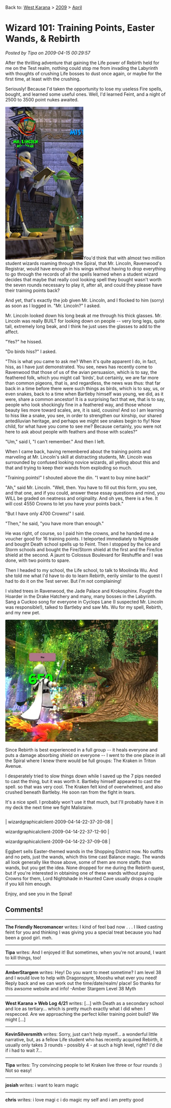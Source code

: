 Back to: [West Karana](/posts/westkarana.md) > [2009](/posts/2009/westkarana.md) > [April](./westkarana.md)
# Wizard 101: Training Points, Easter Wands, & Rebirth

*Posted by Tipa on 2009-04-15 00:29:57*

After the thrilling adventure that gaining the Life power of Rebirth held for me on the Test realm, nothing could stop me from invading the Labyrinth with thoughts of crushing Life bosses to dust once again, or maybe for the first time, at least with the crushing.

Seriously! Because I'd taken the opportunity to lose my useless Fire spells, bought, and learned some useful ones. Well, I'd learned Feint, and a night of 2500 to 3500 point nukes awaited.

![wizardgraphicalclient-2009-04-14-18-00-34-82](../../../uploads/2009/04/wizardgraphicalclient-2009-04-14-18-00-34-82-245x480.jpg "wizardgraphicalclient-2009-04-14-18-00-34-82")You'd think that with almost two million student wizards roaming through the Spiral, that Mr. Lincoln, Ravenwood's Registrar, would have enough in his wings without having to drop everything to go through the records of all the spells learned when a student wizard decides that maybe that really cool looking spell they bought wasn't worth the seven rounds necessary to play it, after all, and could they please have their training points back?

And yet, that's exactly the job given Mr. Lincoln, and I flocked to him (sorry) as soon as I logged in. "Mr. Lincoln?" I asked.

Mr. Lincoln looked down his long beak at me through his thick glasses. Mr. Lincoln was really BUILT for looking down on people -- very long legs, quite tall, extremely long beak, and I think he just uses the glasses to add to the affect.

"Yes?" he hissed.

"Do birds hiss?" I asked.

"This is what you came to ask me? When it's quite apparent I do, in fact, hiss, as I have just demonstrated. You see, news has recently come to Ravenwood that those of us of the avian persuasion, which is to say, the feathered folk, which you might call 'birds', but certainly, we are far more than common pigeons, that is, and regardless, the news was thus: that far back in a time before there were such things as birds, which is to say, us, or even snakes, back to a time when Bartleby himself was young, we did, as it were, share a common ancestor! It is a surprising fact that we, that is to say, people who look shockingly fine in a feathered way, and those whose beauty lies more toward scales, are, it is said, cousins! And so I am learning to hiss like a snake, you see, in order to strengthen our kinship, our shared antediluvian heritage, and perhaps we might see snakes begin to fly! Now child, for what have you come to see me? Because certainly, you were not here to ask about people with feathers and those with scales?"

"Um," said I, "I can't remember." And then I left.

When I came back, having remembered about the training points and marveling at Mr. Lincoln's skill at distracting students, Mr. Lincoln was surrounded by confused looking novice wizards, all yelling about this and that and trying to keep their wands from exploding so much.

"Training points!" I shouted above the din. "I want to buy mine back!"

"Ah," said Mr. Lincoln. "Well, then. You have to fill out this form, you see, and that one, and if you could, answer these essay questions and mind, you WILL be graded on neatness and originality. And oh yes, there is a fee. It will cost 4550 Crowns to let you have your points back."

"But I have only 4700 Crowns!" I said.

"Then," he said, "you have more than enough."

He was right, of course, so I paid him the crowns, and he handed me a voucher good for 16 training points. I teleported immediately to Nightside and bought Death school spells up to Feint. Then I stopped by the Ice and Storm schools and bought the Fire/Storm shield at the first and the Fire/Ice shield at the second. A jaunt to Colossus Boulevard for Reshuffle and I was done, with two points to spare.

Then I headed to my school, the Life school, to talk to Moolinda Wu. And she told me what I'd have to do to learn Rebirth, eerily similar to the quest I had to do it on the Test server. But I'm not complaining!

I visited trees in Ravenwood, the Jade Palace and Krokosphinx. Fought the Hoarder in the Drake Hatchery and many, many bosses in the Labyrinth. Sang a Cuckoo song for everyone in Cyclops Lane (I suspected Mr. Lincoln was responsible!), talked to Bartleby and saw Ms. Wu for my spell, Rebirth, and my new pet.

[![wizardgraphicalclient-2009-04-14-22-54-52-17](../../../uploads/2009/04/wizardgraphicalclient-2009-04-14-22-54-52-17-480x383.jpg "wizardgraphicalclient-2009-04-14-22-54-52-17")](../../../uploads/2009/04/wizardgraphicalclient-2009-04-14-22-54-52-17.jpg)

Since Rebirth is best experienced in a full group -- it heals everyone and puts a damage absorbing shield on everyone -- I went to the one place in all the Spiral where I knew there would be full groups: The Kraken in Triton Avenue.

I desperately tried to slow things down while I saved up the 7 pips needed to cast the thing, but it was worth it. Bartleby himself appeared to cast the spell. so that was very cool. The Kraken felt kind of overwhelmed, and also crushed beneath Bartleby. He soon ran from the fight in tears.

It's a nice spell. I probably won't use it that much, but I'll probably have it in my deck the next time we fight Malistaire.



|  |  |  |
| --- | --- | --- |
|
 wizardgraphicalclient-2009-04-14-22-37-20-08 |

 wizardgraphicalclient-2009-04-14-22-37-12-90 |

 wizardgraphicalclient-2009-04-14-22-37-09-08 |




Eggbert sells Easter-themed wands in the Shopping District now. No outfits and no pets, just the wands, which this time cast Balance magic. The wands all look generally like those above, some of them are more staffs than wands, but you get the idea. None dropped for me during the Rebirth quest, but if you're interested in obtaining one of these wands without paying Crowns for them, Lord Nightshade in Haunted Cave usually drops a couple if you kill him enough.

Enjoy, and see you in the Spiral!

## Comments!

---

**The Friendly Necromancer** writes: I kind of feel bad now . . . I liked casting feint for you and thinking I was giving you a special treat because you had been a good girl. meh.

---

**Tipa** writes: And I enjoyed it! But sometimes, when you're not around, I want to kill things, too!

---

**AmberStargem** writes: Hey! Do you want to meet sometime? I am level 38 and I would love to help with Dragonspyre, Mooshu what ever you need! Reply back and we can work out the time/date/realm/ place! 
So thanks for this awsome website and info!
-Amber Stargem Level 38 Myth

---

**West Karana » Web Log 4/21** writes: [...] with Death as a secondary school and Ice as tertiary… which is pretty much exactly what I did when I respecced. Are we approaching the perfect killer training point build? We might [...]

---

**KevinSilversmith** writes: Sorry, just can't help myself... a wonderful little narrative, but, as a fellow Life student who has recently acquired Rebirth, it usually only takes 3 rounds - possibly 4 - at such a high level, right? I'd die if i had to wait 7...

---

**Tipa** writes: Try convincing people to let Kraken live three or four rounds :) Not so easy!

---

**josiah** writes: i want to learn magic

---

**chris** writes: i love magi c i do magic my self and i am pretty good

